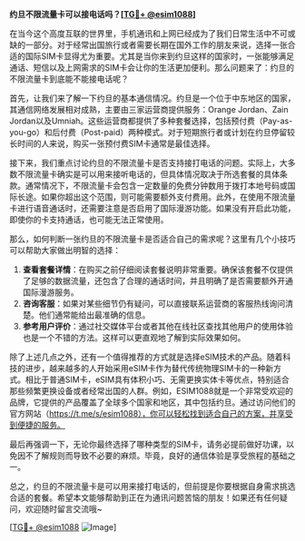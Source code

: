 **约旦不限流量卡可以接电话吗？[[TG💪+ @esim1088](https://t.me/s/esim1088)]**

在当今这个高度互联的世界里，手机通讯和上网已经成为了我们日常生活中不可或缺的一部分。对于经常出国旅行或者需要长期在国外工作的朋友来说，选择一张合适的国际SIM卡显得尤为重要。尤其是当你来到约旦这样的国家时，一张能够满足通话、短信以及上网需求的SIM卡会让你的生活更加便利。那么问题来了：约旦的不限流量卡到底能不能接电话呢？

首先，让我们来了解一下约旦的基本通信情况。约旦是一个位于中东地区的国家，其通信网络发展相对成熟，主要由三家运营商提供服务：Orange Jordan、Zain Jordan以及Umniah。这些运营商都提供了多种套餐选择，包括预付费（Pay-as-you-go）和后付费（Post-paid）两种模式。对于短期旅行者或计划在约旦停留较长时间的人来说，购买一张预付费SIM卡通常是最佳选择。

接下来，我们重点讨论约旦的不限流量卡是否支持接打电话的问题。实际上，大多数不限流量卡确实是可以用来接听电话的，但具体情况取决于所选套餐的具体条款。通常情况下，不限流量卡会包含一定数量的免费分钟数用于拨打本地号码或国际长途。如果你超出这个范围，则可能需要额外支付费用。此外，在使用不限流量卡进行语音通话时，还需要注意是否启用了国际漫游功能。如果没有开启此功能，即使你的卡支持通话，也可能无法正常使用。

那么，如何判断一张约旦的不限流量卡是否适合自己的需求呢？这里有几个小技巧可以帮助大家做出明智的选择：

1. **查看套餐详情**：在购买之前仔细阅读套餐说明非常重要。确保该套餐不仅提供了足够的数据流量，还包含了合理的通话时间，并且明确了是否需要额外开通国际漫游服务。
2. **咨询客服**：如果对某些细节仍有疑问，可以直接联系运营商的客服热线询问清楚。他们通常能给出最准确的信息。
3. **参考用户评价**：通过社交媒体平台或者其他在线社区查找其他用户的使用体验也是一个不错的方法。这样可以更直观地了解到实际效果如何。

除了上述几点之外，还有一个值得推荐的方式就是选择eSIM技术的产品。随着科技的进步，越来越多的人开始采用eSIM卡作为替代传统物理SIM卡的一种新方式。相比于普通SIM卡，eSIM具有体积小巧、无需更换实体卡等优点，特别适合那些频繁更换设备或者经常出国的人群。例如，ESIM1088就是一个非常受欢迎的品牌，它提供的产品覆盖了全球多个国家和地区，其中包括约旦。通过访问他们的官方网站（https://t.me/s/esim1088），你可以轻松找到适合自己的方案，并享受到便捷的服务。

最后再强调一下，无论你最终选择了哪种类型的SIM卡，请务必提前做好功课，以免因不了解规则而导致不必要的麻烦。毕竟，良好的通信体验是享受旅程的基础之一。

总之，约旦的不限流量卡是可以用来接打电话的，但前提是你要根据自身需求挑选合适的套餐。希望本文能够帮助到正在为通讯问题苦恼的朋友！如果还有任何疑问，欢迎随时留言交流哦~ 

[[TG💪+ @esim1088](https://t.me/s/esim1088) ![Image](https://i.postimg.cc/4NQfJmqS/Snipaste-2025-05-13-00-14-12.png)]